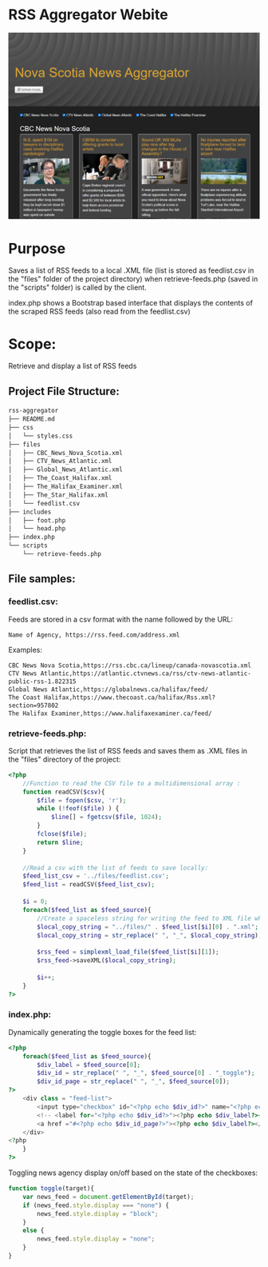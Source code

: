 # RSS Aggregator Webite

![Screenshot](/screenshots/Screen1.bmp)

# Purpose
Saves a list of RSS feeds to a local .XML file (list is stored as feedlist.csv in the "files" folder of the project directory) when retrieve-feeds.php (saved in the "scripts" folder) is called by the client.

index.php shows a Bootstrap based interface that displays the contents of the scraped RSS feeds (also read from the feedlist.csv)

# Scope:
Retrieve and display a list of RSS feeds

## Project File Structure:
```bash
rss-aggregator
├── README.md
├── css
│   └── styles.css
├── files
│   ├── CBC_News_Nova_Scotia.xml
│   ├── CTV_News_Atlantic.xml
│   ├── Global_News_Atlantic.xml
│   ├── The_Coast_Halifax.xml
│   ├── The_Halifax_Examiner.xml
│   ├── The_Star_Halifax.xml
│   └── feedlist.csv
├── includes
│   ├── foot.php
│   └── head.php
├── index.php
└── scripts
    └── retrieve-feeds.php
```

## File samples:

### feedlist.csv:

Feeds are stored in a csv format with the name followed by the URL:
```csv
Name of Agency, https://rss.feed.com/address.xml
```

Examples:
```csv
CBC News Nova Scotia,https://rss.cbc.ca/lineup/canada-novascotia.xml
CTV News Atlantic,https://atlantic.ctvnews.ca/rss/ctv-news-atlantic-public-rss-1.822315
Global News Atlantic,https://globalnews.ca/halifax/feed/
The Coast Halifax,https://www.thecoast.ca/halifax/Rss.xml?section=957802
The Halifax Examiner,https://www.halifaxexaminer.ca/feed/
```

### retrieve-feeds.php:

Script that retrieves the list of RSS feeds and saves them as .XML files in the "files" directory of the project:
```php
<?php
    //Function to read the CSV file to a multidimensional array :
    function readCSV($csv){
        $file = fopen($csv, 'r');
        while (!feof($file) ) {
            $line[] = fgetcsv($file, 1024);
        }
        fclose($file);
        return $line;
    }

    //Read a csv with the list of feeds to save locally:
    $feed_list_csv = '../files/feedlist.csv';
    $feed_list = readCSV($feed_list_csv);

    $i = 0;
    foreach($feed_list as $feed_source){
        //Create a spaceless string for writing the feed to XML file where the name is the same as the title in the CSV:
        $local_copy_string = "../files/" . $feed_list[$i][0] . ".xml";
        $local_copy_string = str_replace(" ", "_", $local_copy_string);

        $rss_feed = simplexml_load_file($feed_list[$i][1]);
        $rss_feed->saveXML($local_copy_string);

        $i++;
    }
?>
```

### index.php:

Dynamically generating the toggle boxes for the feed list:
```php
<?php
    foreach($feed_list as $feed_source){
        $div_label = $feed_source[0];
        $div_id = str_replace(" ", "_", $feed_source[0] . "_toggle");
        $div_id_page = str_replace(" ", "_", $feed_source[0]);
?>
    <div class = "feed-list">
        <input type="checkbox" id="<?php echo $div_id?>" name="<?php echo $div_id?>" value="<?php echo $div_id?>" onclick="toggle(&quot;<?php echo $div_id_page;?>&quot;)" checked>
        <!-- <label for="<?php echo $div_id?>"><?php echo $div_label?></label><br> -->
        <a href ="#<?php echo $div_id_page?>"><?php echo $div_label?></a><br>
    </div>
<?php
    }
?>
```

Toggling news agency display on/off based on the state of the checkboxes:
```javascript
function toggle(target){
    var news_feed = document.getElementById(target);
    if (news_feed.style.display === "none") {
        news_feed.style.display = "block";
    } 
    else {
        news_feed.style.display = "none";
    }
}
```



